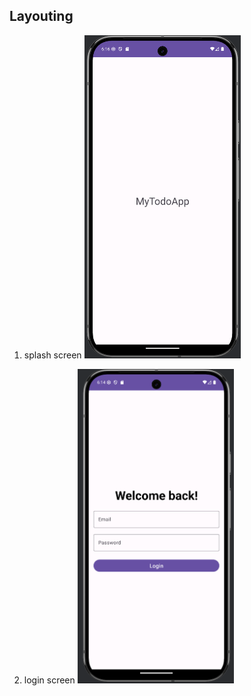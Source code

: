 ## Layouting

1. splash screen
   <img src="docs/splash-screen.png" width="250"/>

2. login screen
   <img src="docs/login-screen.png" width="250"/>
